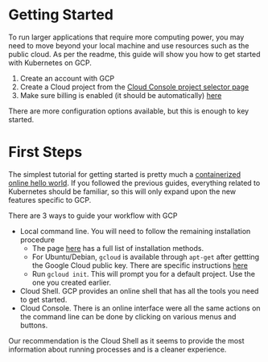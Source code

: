 Getting Started
===============
To run larger applications that require more computing power, you may need to move beyond your local machine and use resources such as the public cloud. As per the readme, this guide will show you how to get started with Kubernetes on GCP.

1. Create an account with GCP
2. Create a Cloud project from the [Cloud Console project selector page](https://console.cloud.google.com/home/dashboard?authuser=1)
3. Make sure billing is enabled (it should be automatically) [here](https://cloud.google.com/billing/docs/how-to/modify-project)

There are more configuration options available, but this is enough to key started.

First Steps
===========
The simplest tutorial for getting started is pretty much a [containerized online hello world](https://cloud.google.com/kubernetes-engine/docs/tutorials/hello-app?authuser=1). If you followed the previous guides, everything related to Kubernetes should be familiar, so this will only expand upon the new features specific to GCP.

There are 3 ways to guide your workflow with GCP
 - Local command line. You will need to follow the remaining installation procedure
    - The page [here](https://cloud.google.com/sdk/install) has a full list of installation methods.
    - For Ubuntu/Debian, `gcloud` is available through `apt-get` after gettting the Google Cloud public key. There are specific instructions [here](https://cloud.google.com/sdk/docs/downloads-apt-get)
    - Run `gcloud init`. This will prompt you for a default project. Use the one you created earlier. 
 - Cloud Shell. GCP provides an online shell that has all the tools you need to get started.
 - Cloud Console. There is an online interface were all the same actions on the command line can be done by clicking on various menus and buttons.

Our recommendation is the Cloud Shell as it seems to provide the most information about running processes and is a cleaner experience.
